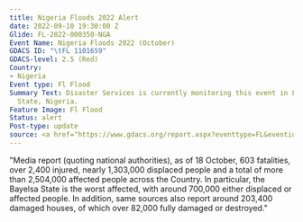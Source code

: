 ```yaml
---
title: Nigeria Floods 2022 Alert
date: 2022-09-10 19:30:00 Z
Glide: FL-2022-000350-NGA
Event Name: Nigeria Floods 2022 (October)
GDACS ID: "\tFL 1101659"
GDACS-level: 2.5 (Red)
Country:
- Nigeria
Event type: Fl Flood
Summary Text: Disaster Services is currently monitoring this event in Lokoja and Koji
  State, Nigeria.
Feature Image: Fl Flood
Status: alert
Post-type: update
source: <a href="https://www.gdacs.org/report.aspx?eventtype=FL&eventid=1101659" target="_blank">GDACS</a>
---
```


"Media report (quoting national authorities), as of 18 October, 603 fatalities, over 2,400 injured, nearly 1,303,000 displaced people and a total of more than 2,504,000 affected people across the Country. In particular, the Bayelsa State is the worst affected, with around 700,000 either displaced or affected people. In addition, same sources also report around 203,400 damaged houses, of which over 82,000 fully damaged or destroyed."